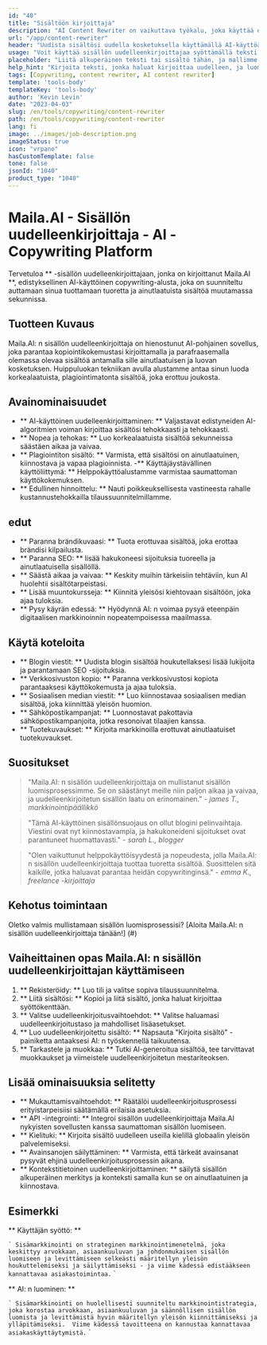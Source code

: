 ```yaml
---
id: "40"
title: "Sisältöön kirjoittaja"
description: "AI Content Rewriter on vaikuttava työkalu, joka käyttää edistyneitä AI -algoritmeja kirjoittamaan ja uudelleenkirjoittamaan syöttötekstisi automaattisesti, mikä tekee siitä ainutlaatuisen, kiinnostavan ja houkuttelevan.  Tämä työkalu on ihanteellinen bloggaajille, copywritereille ja sisällöntuojille, jotka haluavat parantaa sisällön laatua ja välttää plagiointikysymyksiä."
url: "/app/content-rewriter"
header: "Uudista sisältösi uudella kosketuksella käyttämällä AI-käyttöä koskevaa uudelleenkirjoittamista."
usage: "Voit käyttää sisällön uudelleenkirjoittajaa syöttämällä teksti, jonka haluat kirjoittaa uudelleen.  Tämä työkalu tuottaa sitten ainutlaatuisen, hyvin jäsennellyn ja kiinnostavan version alkuperäisestä sisällöstäsi ylläpitäen sen kontekstia ja keskeisiä ideoita."
placeholder: "Liitä alkuperäinen teksti tai sisältö tähän, ja mallimme kirjoittavat sen uudelleen luodaksesi ainutlaatuisen, kiinnostavan ja houkuttelevan version."
help_hint: "Kirjoita teksti, jonka haluat kirjoittaa uudelleen, ja luomme uuden, ainutlaatuisen version säilyttämällä alkuperäisen merkityksen ja kontekstin.  Ihanteellinen sisällön laadun parantamiseksi ja plagiointikysymysten välttämiseksi."
tags: [Copywriting, content rewriter, AI content rewriter]
template: 'tools-body'
templateKey: 'tools-body'
author: 'Kevin Levin'
date: "2023-04-03"
slug: /en/tools/copywriting/content-rewriter
path: /en/tools/copywriting/content-rewriter
lang: fi
image: ../images/job-description.png
imageStatus: true
icon: "vrpano"
hasCustomTemplate: false
tone: false
jsonId: "1040"
product_type: "1040"
---
```

# Maila.AI - Sisällön uudelleenkirjoittaja - AI -Copywriting Platform

Tervetuloa ** -sisällön uudelleenkirjoittajaan, jonka on kirjoittanut Maila.AI **, edistyksellinen AI-käyttöinen copywriting-alusta, joka on suunniteltu auttamaan sinua tuottamaan tuoretta ja ainutlaatuista sisältöä muutamassa sekunnissa.

## Tuotteen Kuvaus

Maila.AI: n sisällön uudelleenkirjoittaja on hienostunut AI-pohjainen sovellus, joka parantaa kopiointikokemustasi kirjoittamalla ja parafraasemalla olemassa olevaa sisältöä antamalla sille ainutlaatuisen ja luovan kosketuksen.  Huippuluokan tekniikan avulla alustamme antaa sinun luoda korkealaatuista, plagiointimatonta sisältöä, joka erottuu joukosta.

## Avainominaisuudet

- ** AI-käyttöinen uudelleenkirjoittaminen: ** Valjastavat edistyneiden AI-algoritmien voiman kirjoittaa sisältösi tehokkaasti ja tehokkaasti.
 - ** Nopea ja tehokas: ** Luo korkealaatuista sisältöä sekunneissa säästäen aikaa ja vaivaa.
 - ** Plagiointiton sisältö: ** Varmista, että sisältösi on ainutlaatuinen, kiinnostava ja vapaa plagioinnista.
 -** Käyttäjäystävällinen käyttöliittymä: ** Helppokäyttöalustamme varmistaa saumattoman käyttökokemuksen.
 - ** Edullinen hinnoittelu: ** Nauti poikkeuksellisesta vastineesta rahalle kustannustehokkailla tilaussuunnitelmillamme.

## edut

- ** Paranna brändikuvaasi: ** Tuota erottuvaa sisältöä, joka erottaa brändisi kilpailusta.
 - ** Paranna SEO: ** lisää hakukoneesi sijoituksia tuoreella ja ainutlaatuisella sisällöllä.
 - ** Säästä aikaa ja vaivaa: ** Keskity muihin tärkeisiin tehtäviin, kun AI huolehtii sisältötarpeistasi.
 - ** Lisää muuntokursseja: ** Kiinnitä yleisösi kiehtovaan sisältöön, joka ajaa tuloksia.
 - ** Pysy käyrän edessä: ** Hyödynnä AI: n voimaa pysyä eteenpäin digitaalisen markkinoinnin nopeatempoisessa maailmassa.

## Käytä koteloita

- ** Blogin viestit: ** Uudista blogin sisältöä houkutellaksesi lisää lukijoita ja parantamaan SEO -sijoituksia.
 - ** Verkkosivuston kopio: ** Paranna verkkosivustosi kopiota parantaaksesi käyttökokemusta ja ajaa tuloksia.
 - ** Sosiaalisen median viestit: ** Luo kiinnostavaa sosiaalisen median sisältöä, joka kiinnittää yleisön huomion.
 - ** Sähköpostikampanjat: ** Luonnostavat pakottavia sähköpostikampanjoita, jotka resonoivat tilaajien kanssa.
 - ** Tuotekuvaukset: ** Kirjoita markkinoilla erottuvat ainutlaatuiset tuotekuvaukset.

## Suositukset

> "Maila.AI: n sisällön uudelleenkirjoittaja on mullistanut sisällön luomisprosessimme. Se on säästänyt meille niin paljon aikaa ja vaivaa, ja uudelleenkirjoitetun sisällön laatu on erinomainen."  - _james T., markkinointipäällikkö_

> "Tämä AI-käyttöinen sisällönsuojaus on ollut blogini pelinvaihtaja. Viestini ovat nyt kiinnostavampia, ja hakukoneideni sijoitukset ovat parantuneet huomattavasti."  - _sarah L., blogger_

> "Olen vaikuttunut helppokäyttöisyydestä ja nopeudesta, jolla Maila.AI: n sisällön uudelleenkirjoittaja tuottaa tuoretta sisältöä. Suosittelen sitä kaikille, jotka haluavat parantaa heidän copywritinginsä."  - _emma K., freelance -kirjoittaja_

## Kehotus toimintaan

Oletko valmis mullistamaan sisällön luomisprosessisi?  [Aloita Maila.AI: n sisällön uudelleenkirjoittaja tänään!] (#)

## Vaiheittainen opas Maila.AI: n sisällön uudelleenkirjoittajan käyttämiseen

1. ** Rekisteröidy: ** Luo tili ja valitse sopiva tilaussuunnitelma.
 2. ** Liitä sisältösi: ** Kopioi ja liitä sisältö, jonka haluat kirjoittaa syöttökenttään.
 3. ** Valitse uudelleenkirjoitusvaihtoehdot: ** Valitse haluamasi uudelleenkirjoitustaso ja mahdolliset lisäasetukset.
 4. ** Luo uudelleenkirjoitettu sisältö: ** Napsauta "Kirjoita sisältö" -painiketta antaaksesi AI: n työskennellä taikuutensa.
 5. ** Tarkastele ja muokkaa: ** Tutki AI-generoitua sisältöä, tee tarvittavat muokkaukset ja viimeistele uudelleenkirjoitetun mestariteoksen.

## Lisää ominaisuuksia selitetty

- ** Mukauttamisvaihtoehdot: ** Räätälöi uudelleenkirjoitusprosessi erityistarpeisiisi säätämällä erilaisia ​​asetuksia.
 - ** API -integrointi: ** Integroi sisällön uudelleenkirjoittaja Maila.AI nykyisten sovellusten kanssa saumattoman sisällön luomiseen.
 - ** Kielituki: ** Kirjoita sisältö uudelleen useilla kielillä globaalin yleisön palvelemiseksi.
 - ** Avainsanojen säilyttäminen: ** Varmista, että tärkeät avainsanat pysyvät ehjinä uudelleenkirjoitusprosessin aikana.
 - ** Kontekstitietoinen uudelleenkirjoittaminen: ** säilytä sisällön alkuperäinen merkitys ja konteksti samalla kun se on ainutlaatuinen ja kiinnostava.

## Esimerkki

** Käyttäjän syöttö: **

`` `
 Sisämarkkinointi on strateginen markkinointimenetelmä, joka keskittyy arvokkaan, asiaankuuluvan ja johdonmukaisen sisällön luomiseen ja levittämiseen selkeästi määritellyn yleisön houkuttelemiseksi ja säilyttämiseksi - ja viime kädessä edistääkseen kannattavaa asiakastoimintaa.
 `` `

** AI: n luominen: **

`` `
 Sisämarkkinointi on huolellisesti suunniteltu markkinointistrategia, joka korostaa arvokkaan, asiaankuuluvan ja säännöllisen sisällön luomista ja levittämistä hyvin määritellyn yleisön kiinnittämiseksi ja ylläpitämiseksi.  Viime kädessä tavoitteena on kannustaa kannattavaa asiakaskäyttäytymistä.
 `` `
